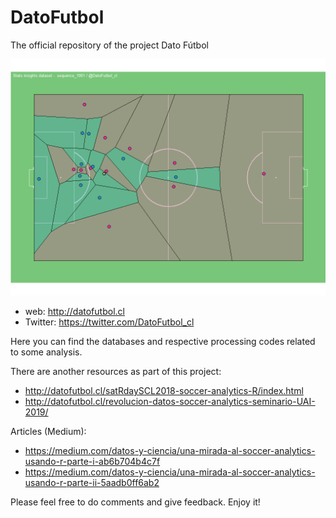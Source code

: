 # DatoFutbol
The official repository of the project Dato Fútbol

![](1001_goal.gif)

* web: http://datofutbol.cl 
* Twitter: https://twitter.com/DatoFutbol_cl


Here you can find the databases and respective processing codes related to some analysis.

There are another resources as part of this project:

* http://datofutbol.cl/satRdaySCL2018-soccer-analytics-R/index.html
* http://datofutbol.cl/revolucion-datos-soccer-analytics-seminario-UAI-2019/

Articles (Medium):

* https://medium.com/datos-y-ciencia/una-mirada-al-soccer-analytics-usando-r-parte-i-ab6b704b4c7f
* https://medium.com/datos-y-ciencia/una-mirada-al-soccer-analytics-usando-r-parte-ii-5aadb0ff6ab2

Please feel free to do comments and give feedback.
Enjoy it!
